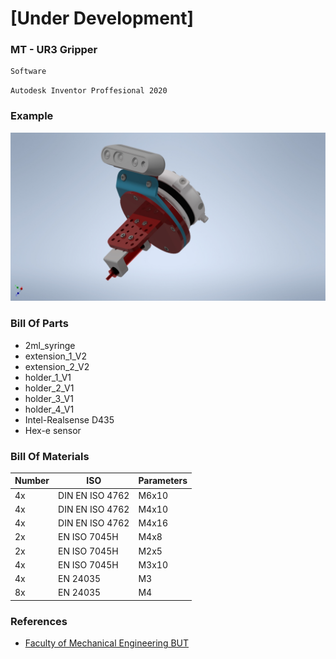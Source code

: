 # [Under Development]
### MT - UR3 Gripper

```javascript
Software
```
```
Autodesk Inventor Proffesional 2020
```
### Example
![plot](docs/screens/Gripper_V1.jpg)

### Bill Of Parts 
* 2ml_syringe
* extension_1_V2
* extension_2_V2
* holder_1_V1
* holder_2_V1
* holder_3_V1
* holder_4_V1
* Intel-Realsense D435
* Hex-e sensor

### Bill Of Materials 
Number | ISO | Parameters
------------ | ------------- | -------------
4x | DIN EN ISO 4762 | M6x10
4x | DIN EN ISO 4762 | M4x10
4x | DIN EN ISO 4762 | M4x16
2x | EN ISO 7045H | M4x8
2x | EN ISO 7045H | M2x5
4x | EN ISO 7045H | M3x10
4x | EN 24035 | M3
8x | EN 24035 | M4

### References
* [Faculty of Mechanical Engineering BUT](https://www.fme.vutbr.cz/en)
